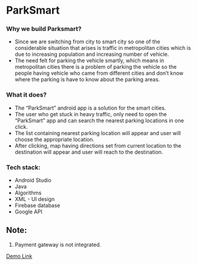 # ParkSmart

### Why we build Parksmart?
- Since we are switching from city to smart city so one of the considerable situation that arises is traffic in metropolitan cities which is due to increasing population and increasing number of vehicle. 
- The need felt for parking the vehicle smartly, which means in metropolitan cities there is a problem of parking the vehicle so the people having vehicle who came from different cities and don’t know where the parking is have to know about the parking areas.

### What it does?
* The “ParkSmart” android app is  a solution for the smart cities.
* The user who get stuck in heavy traffic, only need to open the “ParkSmart” app and can search the nearest parking locations in one click.
* The list containing nearest parking location will appear and user will choose the appropriate location. 
* After clicking, map having directions set from current location to the destination will appear and user will reach to the destination.

### Tech stack:
- Android Studio
- Java
- Algorithms
- XML - UI design
- Firebase  database
- Google API

## Note:
1. Payment gateway is not integrated.

[Demo Link](https://bit.ly/2FoDeQF)
